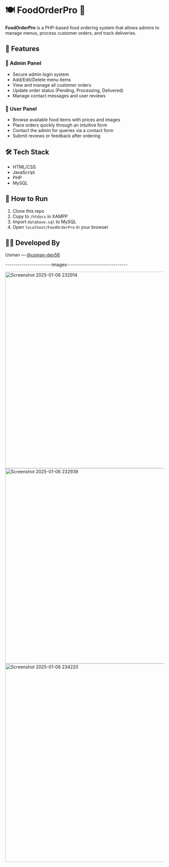 # 🍽️ FoodOrderPro 🍔

**FoodOrderPro** is a PHP-based food ordering system that allows admins to manage menus, process customer orders, and track deliveries.

## 🚀 Features

### 🔐 Admin Panel
- Secure admin login system
- Add/Edit/Delete menu items
- View and manage all customer orders
- Update order status (Pending, Processing, Delivered)
- Manage contact messages and user reviews

### 👤 User Panel
- Browse available food items with prices and images
- Place orders quickly through an intuitive form
- Contact the admin for queries via a contact form
- Submit reviews or feedback after ordering

## 🛠️ Tech Stack
- HTML/CSS
- JavaScript
- PHP
- MySQL


## 📁 How to Run
1. Clone this repo
2. Copy to `/htdocs` in XAMPP
3. Import `database.sql` to MySQL
4. Open `localhost/FoodOrderPro` in your browser

## 👨‍💻 Developed By
Usman — [@usman-dev56](https://github.com/usman-dev56)


-----------------------images------------------------------


<img width="1349" height="624" alt="Screenshot 2025-01-06 232914" src="https://github.com/user-attachments/assets/9a9fe7ca-cb18-4a43-886c-2d65fdc34079" />
<img width="1365" height="620" alt="Screenshot 2025-01-06 232939" src="https://github.com/user-attachments/assets/8cbbb588-0669-47a5-b6b2-f9e23d4ac932" />
<img width="1356" height="630" alt="Screenshot 2025-01-06 234220" src="https://github.com/user-attachments/assets/1c48a47f-b202-4d33-a251-6ea4a66f8e5a" />





